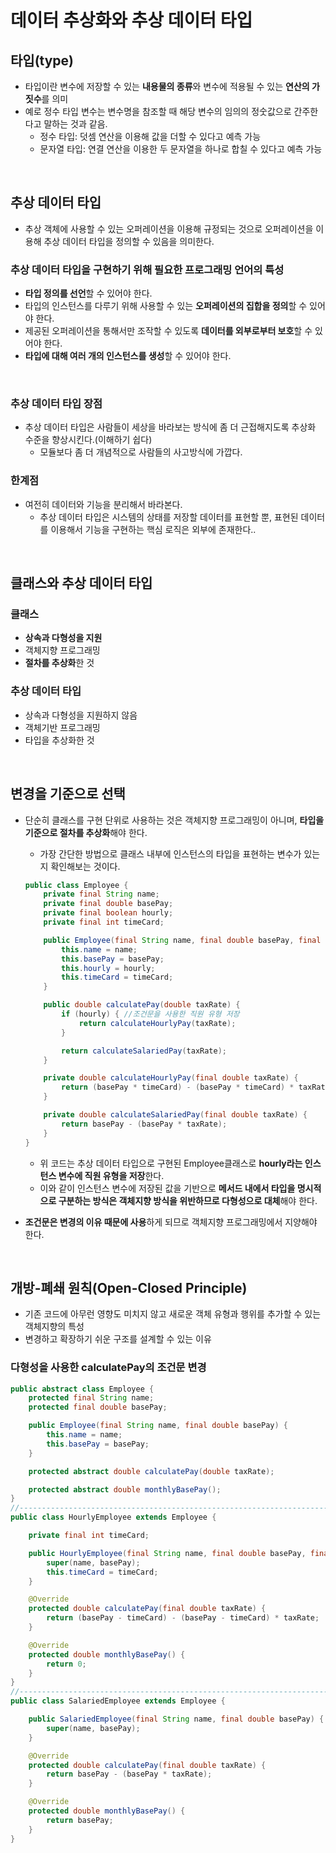 # 데이터 추상화와 추상 데이터 타입

## 타입(type)

- 타입이란 변수에 저장할 수 있는 **내용물의 종류**와 변수에 적용될 수 있는 **연산의 가짓수**를 의미
- 예로 정수 타입 변수는 변수명을 참조할 때 해당 변수의 임의의 정숫값으로 간주한다고 말하는 것과 같음.
  - 정수 타입: 덧셈 연산을 이용해 값을 더할 수 있다고 예측 가능
  - 문자열 타입: 연결 연산을 이용한 두 문자열을 하나로 합칠 수 있다고 예측 가능

</br >

## 추상 데이터 타입

- 추상 객체에 사용할 수 있는 오퍼레이션을 이용해 규정되는 것으로 오퍼레이션을 이용해 추상 데이터 타입을 정의할 수 있음을 의미한다.

### 추상 데이터 타입을 구현하기 위해 필요한 프로그래밍 언어의 특성

- **타입 정의를 선언**할 수 있어야 한다.
- 타입의 인스턴스를 다루기 위해 사용할 수 있는 **오퍼레이션의 집합을 정의**할 수 있어야 한다.
- 제공된 오퍼레이션을 통해서만 조작할 수 있도록 **데이터를 외부로부터 보호**할 수 있어야 한다.
- **타입에 대해 여러 개의 인스턴스를 생성**할 수 있어야 한다.

</br >

### 추상 데이터 타입 장점

- 추상 데이터 타입은 사람들이 세상을 바라보는 방식에 좀 더 근접해지도록 추상화 수준을 향상시킨다.(이해하기 쉽다)
  - 모듈보다 좀 더 개념적으로 사람들의 사고방식에 가깝다.

### 한계점

- 여전히 데이터와 기능을 분리해서 바라본다.
  - 추상 데이터 타입은 시스템의 상태를 저장할 데이터를 표현할 뿐, 표현된 데이터를 이용해서 기능을 구현하는 핵심 로직은 외부에 존재한다..

</br >

## 클래스와 추상 데이터 타입

### 클래스

- **상속과 다형성을 지원**
- 객체지향 프로그래밍
- **절차를 추상화**한 것

### 추상 데이터 타입

- 상속과 다형성을 지원하지 않음
- 객체기반 프로그래밍
- 타입을 추상화한 것

</br >

## 변경을 기준으로 선택

- 단순히 클래스를 구현 단위로 사용하는 것은 객체지향 프로그래밍이 아니며, **타입을 기준으로 절차를 추상화**해야 한다.

  - 가장 간단한 방법으로 클래스 내부에 인스턴스의 타입을 표현하는 변수가 있는지 확인해보는 것이다.

  ~~~java
  public class Employee {
      private final String name;
      private final double basePay;
      private final boolean hourly;
      private final int timeCard;
  
      public Employee(final String name, final double basePay, final boolean hourly, final int timeCard) {
          this.name = name;
          this.basePay = basePay;
          this.hourly = hourly;
          this.timeCard = timeCard;
      }
  
      public double calculatePay(double taxRate) {
          if (hourly) { //조건문을 사용한 직원 유형 저장
              return calculateHourlyPay(taxRate);
          }
  
          return calculateSalariedPay(taxRate);
      }
  
      private double calculateHourlyPay(final double taxRate) {
          return (basePay * timeCard) - (basePay * timeCard) * taxRate;
      }
  
      private double calculateSalariedPay(final double taxRate) {
          return basePay - (basePay * taxRate);
      }
  }
  ~~~

  - 위 코드는 추상 데이터 타입으로 구현된 Employee클래스로 **hourly라는 인스턴스 변수에 직원 유형을 저장**한다.
  - 이와 같이 인스턴스 변수에 저장된 값을 기반으로 **메서드 내에서 타입을 명시적으로 구분하는 방식은 객체지향 방식을 위반하므로 다형성으로 대체**해야 한다.

- **조건문은 변경의 이유 때문에 사용**하게 되므로 객체지향 프로그래밍에서 지양해야 한다.

</br >

## 개방-폐쇄 원칙(Open-Closed Principle)

- 기존 코드에 아무런 영향도 미치지 않고 새로운 객체 유형과 행위를 추가할 수 있는 객체지향의 특성
- 변경하고 확장하기 쉬운 구조를 설계할 수 있는 이유

### 다형성을 사용한 calculatePay의 조건문 변경

~~~java
public abstract class Employee {
    protected final String name;
    protected final double basePay;

    public Employee(final String name, final double basePay) {
        this.name = name;
        this.basePay = basePay;
    }

    protected abstract double calculatePay(double taxRate);

    protected abstract double monthlyBasePay();
}
//----------------------------------------------------------------------
public class HourlyEmployee extends Employee {

    private final int timeCard;

    public HourlyEmployee(final String name, final double basePay, final int timeCard) {
        super(name, basePay);
        this.timeCard = timeCard;
    }

    @Override
    protected double calculatePay(final double taxRate) {
        return (basePay - timeCard) - (basePay - timeCard) * taxRate;
    }

    @Override
    protected double monthlyBasePay() {
        return 0;
    }
}
//----------------------------------------------------------------------
public class SalariedEmployee extends Employee {

    public SalariedEmployee(final String name, final double basePay) {
        super(name, basePay);
    }

    @Override
    protected double calculatePay(final double taxRate) {
        return basePay - (basePay * taxRate);
    }

    @Override
    protected double monthlyBasePay() {
        return basePay;
    }
}
~~~

